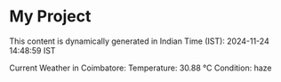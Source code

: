 # My Project

This content is dynamically generated in Indian Time (IST): 2024-11-24 14:48:59 IST


Current Weather in Coimbatore:
Temperature: 30.88 °C
Condition: haze
